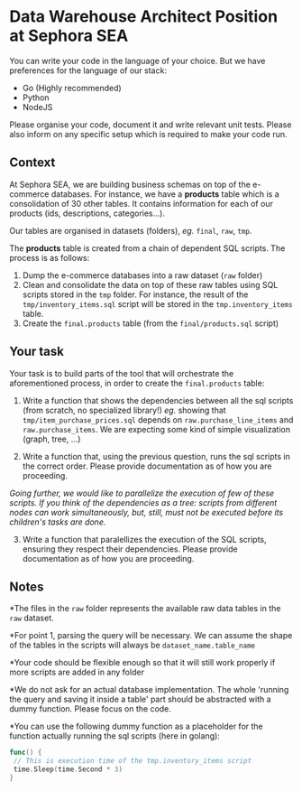 # Data Warehouse Architect Position at Sephora SEA

You can write your code in the language of your choice. But we have preferences for the language of our stack:

- Go (Highly recommended)
- Python
- NodeJS

Please organise your code, document it and write relevant unit tests.
Please also inform on any specific setup which is required to make your code run.

## Context

At Sephora SEA, we are building business schemas on top of the e-commerce databases.
For instance, we have a __products__ table which is a consolidation of 30 other tables.
It contains information for each of our products (ids, descriptions, categories...).

Our tables are organised in datasets (folders), _eg._ `final`, `raw`, `tmp`.

The __products__ table is created from a chain of dependent SQL scripts. The process is as follows:

1. Dump the e-commerce databases into a raw dataset (`raw` folder)
2. Clean and consolidate the data on top of these raw tables using SQL scripts stored in the `tmp` folder. For instance, the result of the `tmp/inventory_items.sql` script will be stored in the `tmp.inventory_items` table.
3. Create the `final.products` table (from the `final/products.sql` script)

## Your task

Your task is to build parts of the tool that will orchestrate the aforementioned process, in order to create the `final.products` table:

1. Write a function that shows the dependencies between all the sql scripts (from scratch, no specialized library!) _eg._ showing that `tmp/item_purchase_prices.sql` depends on `raw.purchase_line_items` and `raw.purchase_items`.
We are expecting some kind of simple visualization (graph, tree, ...) 

2. Write a function that, using the previous question, runs the sql scripts in the correct order. Please provide documentation as of how you are proceeding.

*Going further, we would like to parallelize the execution of few of these scripts. If you think of the dependencies as a tree: scripts from different nodes can work simultaneously, but, still, must not be executed before its children's tasks are done.*

3. Write a function that paralellizes the execution of the SQL scripts, ensuring they respect their dependencies. Please provide documentation as of how you are proceeding.



## Notes


*The files in the `raw` folder represents the available raw data tables in the `raw` dataset.


*For point 1, parsing the query will be necessary. We can assume the shape of the tables in the scripts will always be `dataset_name.table_name`

*Your code should be flexible enough so that it will still work properly if more scripts are added in any folder

*We do not ask for an actual database implementation. The whole 'running the query and saving it inside a table' part should be abstracted with a dummy function. Please focus on the code.

*You can use the following dummy function as a placeholder for the function actually running the sql scripts (here in golang):

```go
func() {
 // This is execution time of the tmp.inventory_items script
 time.Sleep(time.Second * 3)
}
```
 
